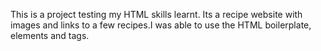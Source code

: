 This is a project testing my HTML skills learnt. Its a recipe website with images and links to a few recipes.I was able to use the HTML boilerplate, elements and tags.